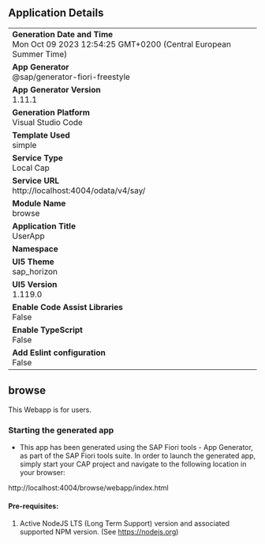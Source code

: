## Application Details
|               |
| ------------- |
|**Generation Date and Time**<br>Mon Oct 09 2023 12:54:25 GMT+0200 (Central European Summer Time)|
|**App Generator**<br>@sap/generator-fiori-freestyle|
|**App Generator Version**<br>1.11.1|
|**Generation Platform**<br>Visual Studio Code|
|**Template Used**<br>simple|
|**Service Type**<br>Local Cap|
|**Service URL**<br>http://localhost:4004/odata/v4/say/
|**Module Name**<br>browse|
|**Application Title**<br>UserApp|
|**Namespace**<br>|
|**UI5 Theme**<br>sap_horizon|
|**UI5 Version**<br>1.119.0|
|**Enable Code Assist Libraries**<br>False|
|**Enable TypeScript**<br>False|
|**Add Eslint configuration**<br>False|

## browse

This Webapp is for users.

### Starting the generated app

-   This app has been generated using the SAP Fiori tools - App Generator, as part of the SAP Fiori tools suite.  In order to launch the generated app, simply start your CAP project and navigate to the following location in your browser:

http://localhost:4004/browse/webapp/index.html

#### Pre-requisites:

1. Active NodeJS LTS (Long Term Support) version and associated supported NPM version.  (See https://nodejs.org)


